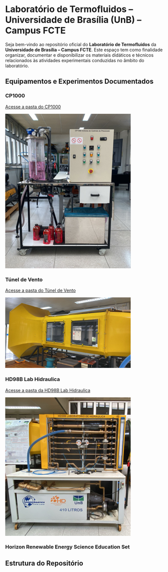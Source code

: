 # Laboratório de Termofluidos – Universidade de Brasília (UnB) – Campus FCTE

Seja bem-vindo ao repositório oficial do **Laboratório de Termofluidos** da **Universidade de Brasília – Campus FCTE**. Este espaço tem como finalidade organizar, documentar e disponibilizar os materiais didáticos e técnicos relacionados às atividades experimentais conduzidas no âmbito do laboratório.


## Equipamentos e Experimentos Documentados

### CP1000
[Acesse a pasta do  CP1000](https://github.com/Jonas-Oliveira-Git/LabTermoFCTE/tree/main/CP1000)

<img src="https://github.com/Jonas-Oliveira-Git/LabTermoFCTE/raw/main/CP1000/FIG-CP1000/cp100-visao-frontal.jpg" alt="Visão frontal do CP1000" width="400"/>

### Túnel de Vento


[Acesse a pasta do Túnel de Vento](https://github.com/Jonas-Oliveira-Git/LabTermoFCTE/tree/main/HD98B_Lab_Hidraulica)

<img src="https://github.com/Jonas-Oliveira-Git/LabTermoFCTE/raw/main/TunelVento/FIG-Tunel_Vento/tunelvento-foto.jpg" alt="Foto do Túnel de Vento" width="400"/>



### HD98B Lab Hidraulica

[Acesse a pasta da HD98B Lab Hidraulica](https://github.com/Jonas-Oliveira-Git/LabTermoFCTE/tree/main/TunelVento)

<img src="https://github.com/Jonas-Oliveira-Git/LabTermoFCTE/raw/main/HD98B_Lab_Hidraulica/FIG-HD98B_Lab_Hidraulica/HD98B-Foto.jpg" alt="Foto do equipamento HD98B" width="400"/>



### Horizon Renewable Energy Science Education Set


## Estrutura do Repositório

